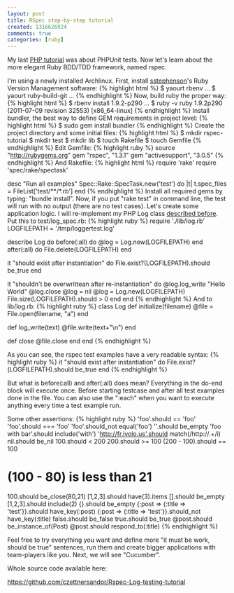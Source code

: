```yaml
---
layout: post
title: RSpec step-by-step tutorial
created: 1316626924
comments: true
categories: [ruby]
---
```

My last <a href="http://sandor.czettner.hu/blog/11/06/24/phpunit-tesztek-minden-elott">PHP tutorial</a> was about PHPUnit tests. Now let's learn about the more elegant Ruby BDD/TDD framework, named rspec.

I'm using a newly installed Archlinux. First, install <a href="https://github.com/sstephenson/rbenv">sstephenson</a>'s Ruby Version Management software:
{% highlight html %}
$ yaourt rbenv
...
$ yaourt ruby-build-git
...
{% endhighlight %}
Now, build ruby the proper way:
{% highlight html %}
$ rbenv install 1.9.2-p290
...
$ ruby -v
ruby 1.9.2p290 (2011-07-09 revision 32553) [x86_64-linux]
{% endhighlight %}
Install bundler, the best way to define GEM requirements in project level:
{% highlight html %}
$ sudo gem install bundler
{% endhighlight %}
Create the project directory and some initial files:
{% highlight html %}
$ mkdir rspec-tutorial
$ mkdir test
$ mkdir lib
$ touch Rakefile
$ touch Gemfile
{% endhighlight %}
Edit Gemfile:
{% highlight ruby %}
source "http://rubygems.org"
gem "rspec", "1.3.1"
gem "activesupport", "3.0.5"
{% endhighlight %}
And Rakefile:
{% highlight html %}
require 'rake'
require 'spec/rake/spectask'

desc "Run all examples"
Spec::Rake::SpecTask.new('test') do |t|
  t.spec_files = FileList['test/**/*.rb']
end
{% endhighlight %}
Install all required gems by typing: "bundle install". Now, if you put "rake test" in command line, the test will run with no output (there are no test cases). Let's create some application logic. I will re-implement my PHP Log class <a href="http://sandor.czettner.hu/blog/11/06/24/phpunit-tesztek-minden-elott">described before</a>. Put this to test/log_spec.rb:
{% highlight ruby %}
require './lib/log.rb'
LOGFILEPATH = '/tmp/loggertest.log'

describe Log do
  before(:all) do
    @log = Log.new(LOGFILEPATH)
  end
  after(:all) do
    File.delete(LOGFILEPATH)
  end
  
  it "should exist after instantiation" do
    File.exist?(LOGFILEPATH).should be_true
  end
  
  it "shouldn't be overwrittean after re-instantiation" do
    @log.log_write "Hello World"
    @log.close
    @log = nil
    @log = Log.new(LOGFILEPATH)
    File.size(LOGFILEPATH).should > 0
  end
end
{% endhighlight %}
And to lib/log.rb:
{% highlight ruby %}
class Log
  def initialize(filename)
    @file = File.open(filename, "a")
  end
  
  def log_write(text)
    @file.write(text+"\n")
  end
  
  def close
    @file.close
  end
end
{% endhighlight %}

As you can see, the rspec test examples have a very readable syntax:
{% highlight ruby %}
  it "should exist after instantiation" do
    File.exist?(LOGFILEPATH).should be_true
  end
{% endhighlight %}

But what is before(:all) and after(:all) does mean? Everything in the do-end block will execute once. Before starting testcase and after all test examples done in the file. You can also use the ":each" when you want to execute anything every time a test example run.

Some other assertions:
{% highlight ruby %}
  'foo'.should == 'foo'
  'foo'.should === 'foo'
  'foo'.should_not equal('foo')
  ''.should be_empty
  'foo with bar'.should include('with')
  'http://fr.ivolo.us'.should match(/http:\/\/.+/i)
  nil.should be_nil
  100.should < 200
  200.should >= 100
  (200 - 100).should == 100
  # (100 - 80) is less than 21
  100.should be_close(80,21)
  [1,2,3].should have(3).items
  [].should be_empty
  [1,2,3].should include(2)
  {}.should be_empty
  {:post => {:title => 'test'}}.should have_key(:post)
  {:post => {:title => 'test'}}.should_not have_key(:title)
  false.should be_false
  true.should be_true
  @post.should be_instance_of(Post)
  @post.should respond_to(:title)
{% endhighlight %}

Feel free to try everything you want and define more "it must be work, should be true" sentences, run them and create bigger applications with team-players like you. Next, we will see "Cucumber".

Whole source code available here:

https://github.com/czettnersandor/Rspec-Log-testing-tutorial
